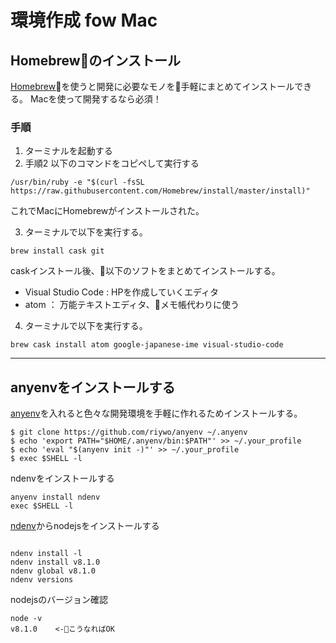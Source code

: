 # 環境作成 fow Mac

## Homebrewのインストール
[Homebrew](https://brew.sh/index_ja.html)を使うと開発に必要なモノを手軽にまとめてインストールできる。 
Macを使って開発するなら必須！  

### 手順
1. ターミナルを起動する
2. 手順2 以下のコマンドをコピペして実行する
```
/usr/bin/ruby -e "$(curl -fsSL https://raw.githubusercontent.com/Homebrew/install/master/install)"
```
これでMacにHomebrewがインストールされた。

3. ターミナルで以下を実行する。

```
brew install cask git
```

caskインストール後、以下のソフトをまとめてインストールする。

- Visual Studio Code : HPを作成していくエディタ
- atom ： 万能テキストエディタ、メモ帳代わりに使う

4. ターミナルで以下を実行する。

```
brew cask install atom google-japanese-ime visual-studio-code
```

---

## anyenvをインストールする
[anyenv](https://github.com/riywo/anyenv)を入れると色々な開発環境を手軽に作れるためインストールする。

```
$ git clone https://github.com/riywo/anyenv ~/.anyenv
$ echo 'export PATH="$HOME/.anyenv/bin:$PATH"' >> ~/.your_profile
$ echo 'eval "$(anyenv init -)"' >> ~/.your_profile
$ exec $SHELL -l
```

ndenvをインストールする

```
anyenv install ndenv
exec $SHELL -l
```

[ndenv](https://github.com/riywo/ndenv)からnodejsをインストールする

```

ndenv install -l
ndenv install v8.1.0
ndenv global v8.1.0
ndenv versions
```

nodejsのバージョン確認
```
node -v
v8.1.0    <-こうなればOK
```